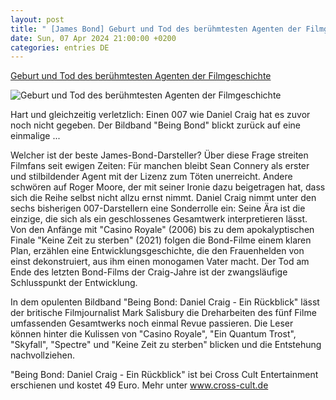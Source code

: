 ```yaml
---
layout: post
title: " [James Bond] Geburt und Tod des berühmtesten Agenten der Filmgeschichte"
date: Sun, 07 Apr 2024 21:00:00 +0200
categories: entries DE
---
```

[Geburt und Tod des berühmtesten Agenten der Filmgeschichte](https://www.stern.de/kultur/film/james-bond--bildband--being-bond--blickt-zurueck-auf-die-aera-daniel-craig-34544602.html)

![Geburt und Tod des berühmtesten Agenten der Filmgeschichte](https://image.stern.de/34544636/t/8I/v4/w1440/r1.7778/-/being-bond-1.jpg)

Hart und gleichzeitig verletzlich: Einen 007 wie Daniel Craig hat es zuvor noch nicht gegeben. Der Bildband "Being Bond" blickt zurück auf eine einmalige ...

Welcher ist der beste James-Bond-Darsteller? Über diese Frage streiten Filmfans seit ewigen Zeiten: Für manchen bleibt Sean Connery als erster und stilbildender Agent mit der Lizenz zum Töten unerreicht. Andere schwören auf Roger Moore, der mit seiner Ironie dazu beigetragen hat, dass sich die Reihe selbst nicht allzu ernst nimmt. Daniel Craig nimmt unter den sechs bisherigen 007-Darstellern eine Sonderrolle ein: Seine Ära ist die einzige, die sich als ein geschlossenes Gesamtwerk interpretieren lässt. Von den Anfänge mit "Casino Royale" (2006) bis zu dem apokalyptischen Finale "Keine Zeit zu sterben" (2021) folgen die Bond-Filme einem klaren Plan, erzählen eine Entwicklungsgeschichte, die den Frauenhelden von einst dekonstruiert, aus ihm einen monogamen Vater macht. Der Tod am Ende des letzten Bond-Films der Craig-Jahre ist der zwangsläufige Schlusspunkt der Entwicklung.

In dem opulenten Bildband "Being Bond: Daniel Craig - Ein Rückblick" lässt der britische Filmjournalist Mark Salisbury die Dreharbeiten des fünf Filme umfassenden Gesamtwerks noch einmal Revue passieren. Die Leser können hinter die Kulissen von "Casino Royale", "Ein Quantum Trost", "Skyfall", "Spectre" und "Keine Zeit zu sterben" blicken und die Entstehung nachvollziehen.

"Being Bond: Daniel Craig - Ein Rückblick" ist bei Cross Cult Entertainment erschienen und kostet 49 Euro. Mehr unter www.cross-cult.de

